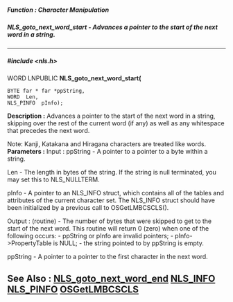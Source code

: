 ##### Function : Character Manipulation
##### NLS_goto_next_word_start - Advances a pointer to the start of the next word in a string.
---
##### #include <nls.h>
WORD LNPUBLIC **NLS_goto_next_word_start(**

	BYTE far * far *ppString,
	WORD  Len,
	NLS_PINFO  pInfo);
**Description :**
Advances a pointer to the start of the next word in a string, skipping over the 
rest of the current word (if any) as well as any whitespace that precedes the 
next word.

Note: Kanji, Katakana and Hiragana characters are treated like words.
**Parameters :**
Input :
ppString  -  A pointer to a pointer to a byte within a string.


Len  -  The length in bytes of the string. If the string is null terminated, you may set this to NLS_NULLTERM.

pInfo  -  A pointer to an NLS_INFO struct, which contains all of the tables and attributes of the current character set. The NLS_INFO struct should have been initialized by a previous call to OSGetLMBCSCLS().


Output :
(routine)  -  The  number of bytes that were skipped to get to the start of the next word. This routine will return 0 (zero) when one of the following occurs:
     - ppString or pInfo are invalid pointers;
     - pInfo->PropertyTable is NULL;
     - the string pointed to by ppString is empty.


ppString  -  A  pointer to a pointer to the first character in the next word.

**See Also :**
[NLS_goto_next_word_end](D:/md_files/NLS_goto_next_word_end.md)
[NLS_INFO](D:/md_files/NLS_INFO.md)
[NLS_PINFO](D:/md_files/NLS_PINFO.md)
[OSGetLMBCSCLS](D:/md_files/OSGetLMBCSCLS.md)
---

